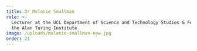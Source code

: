 ```yaml
---
title: Dr Melanie Smallman
role: >-
  Lecturer at the UCL Department of Science and Technology Studies & Fellow of
  the Alan Turing Institute
image: /uploads/melanie-smallman-new.jpg
order: 21
---
```


